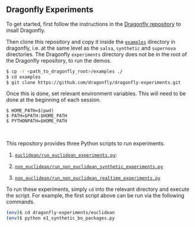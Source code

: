 ## Dragonfly Experiments


To get started, first follow the instructions in the
[Dragonfly repository](dragonfly.github.io)
to insall Dragonfly.

Then clone this repository and copy it inside the
[`examples`](https://github.com/dragonfly/dragonfly/tree/master/examples)
directory in dragonfly,
i.e. at the same level as the `salsa`, `synthetic` and `supernova` directories.
The Dragonfly `experiments` directory does not be in the root of the Dragonfly 
repository, to run the demos.
```bash
$ cp -r <path_to_dragonfly_root>/examples ./
$ cd examples
$ git clone https://github.com/dragonfly/dragonfly-experiments.git
```
Once this is done, set relevant environment variables.
This will need to be done at the beginning of each session.
```
$ HOME_PATH=$(pwd)
$ PATH=$PATH:$HOME_PATH
$ PYTHONPATH=$HOME_PATH
```

&nbsp;


This repository provides three Python scripts to run experiments.

1. [`euclidean/run_euclidean_experiments.py`](euclidean/run_euclidean_experiments.py):

2. [`non_euclidean/run_non_euclidean_synthetic_experiments.py`](euclidean/run_non_euclidean_synthetic_experiments.py)

3. [`non_euclidean/run_non_euclidean_realtime_experiments.py`](euclidean/run_non_euclidean_realtime_experiments.py)

To run these experiments, simply `cd` into the relevant directory and execute the
script. For example, the first script above can be run via the following commands.
```bash
(env)$ cd dragonfly-experiments/euclidean
(env)$ python e1_synthetic_bo_packages.py
```
